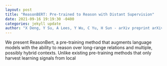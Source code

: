 ```yaml
--- 
layout: post 
title: "ReasonBERT: Pre-trained to Reason with Distant Supervision" 
date: 2021-09-16 19:19:30 -0400 
categories: jekyll update 
author: "X Deng, Y Su, A Lees, Y Wu, C Yu, H Sun - arXiv preprint arXiv:2109.04912, 2021" 
--- 
```

We present ReasonBert, a pre-training method that augments language models with the ability to reason over long-range relations and multiple, possibly hybrid contexts. Unlike existing pre-training methods that only harvest learning signals from local